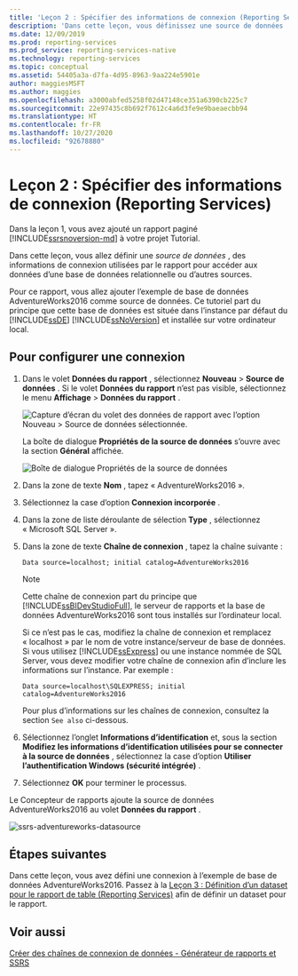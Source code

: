 ```yaml
---
title: 'Leçon 2 : Spécifier des informations de connexion (Reporting Services) | Microsoft Docs'
description: 'Dans cette leçon, vous définissez une source de données : des informations de connexion utilisées par le rapport pour accéder aux données d’une base de données relationnelle ou d’autres sources.'
ms.date: 12/09/2019
ms.prod: reporting-services
ms.prod_service: reporting-services-native
ms.technology: reporting-services
ms.topic: conceptual
ms.assetid: 54405a3a-d7fa-4d95-8963-9aa224e5901e
author: maggiesMSFT
ms.author: maggies
ms.openlocfilehash: a3000abfed5258f02d47148ce351a6390cb225c7
ms.sourcegitcommit: 22e97435c8b692f7612c4a6d3fe9e9baeaecbb94
ms.translationtype: HT
ms.contentlocale: fr-FR
ms.lasthandoff: 10/27/2020
ms.locfileid: "92678880"
---
```

# <a name="lesson-2-specifying-connection-information-reporting-services"></a>Leçon 2 : Spécifier des informations de connexion (Reporting Services)

Dans la leçon 1, vous avez ajouté un rapport paginé [!INCLUDE[ssrsnoversion-md](../includes/ssrsnoversion-md.md)] à votre projet Tutorial.
  
Dans cette leçon, vous allez définir une *source de données* , des informations de connexion utilisées par le rapport pour accéder aux données d’une base de données relationnelle ou d’autres sources.

Pour ce rapport, vous allez ajouter l’exemple de base de données AdventureWorks2016 comme source de données. Ce tutoriel part du principe que cette base de données est située dans l’instance par défaut du [!INCLUDE[ssDE](../includes/ssde-md.md)] [!INCLUDE[ssNoVersion](../includes/ssnoversion-md.md)] et installée sur votre ordinateur local.  

## <a name="to-set-up-a-connection"></a>Pour configurer une connexion  

1. Dans le volet **Données du rapport** , sélectionnez **Nouveau** > **Source de données** . Si le volet **Données du rapport** n’est pas visible, sélectionnez le menu **Affichage** > **Données du rapport** .

    ![Capture d’écran du volet des données de rapport avec l’option Nouveau > Source de données sélectionnée.](media/ssrs-table-tutorial-2-new-data-source.png)

    La boîte de dialogue **Propriétés de la source de données** s’ouvre avec la section **Général** affichée.

    ![Boîte de dialogue Propriétés de la source de données](media/lesson-2-specifying-connection-information-reporting-services/vs-datasource-connection-properties-dialog-box.png)

2. Dans la zone de texte **Nom** , tapez « AdventureWorks2016 ».

3. Sélectionnez la case d’option **Connexion incorporée** .

4. Dans la zone de liste déroulante de sélection **Type** , sélectionnez « Microsoft SQL Server ».
  
5. Dans la zone de texte **Chaîne de connexion** , tapez la chaîne suivante :

    `Data source=localhost; initial catalog=AdventureWorks2016`

    > [!NOTE]
    > Cette chaîne de connexion part du principe que [!INCLUDE[ssBIDevStudioFull](../includes/ssbidevstudiofull-md.md)], le serveur de rapports et la base de données AdventureWorks2016 sont tous installés sur l’ordinateur local.
    >
    >Si ce n’est pas le cas, modifiez la chaîne de connexion et remplacez « localhost » par le nom de votre instance/serveur de base de données. Si vous utilisez [!INCLUDE[ssExpress](../includes/ssexpress-md.md)] ou une instance nommée de SQL Server, vous devez modifier votre chaîne de connexion afin d’inclure les informations sur l’instance. Par exemple :
    >
    > `Data source=localhost\SQLEXPRESS; initial catalog=AdventureWorks2016`
    >
    > Pour plus d’informations sur les chaînes de connexion, consultez la section `See also` ci-dessous.

6. Sélectionnez l’onglet **Informations d’identification** et, sous la section **Modifiez les informations d’identification utilisées pour se connecter à la source de données** , sélectionnez la case d’option **Utiliser l’authentification Windows (sécurité intégrée)** .

7. Sélectionnez **OK** pour terminer le processus.

Le Concepteur de rapports ajoute la source de données AdventureWorks2016 au volet **Données du rapport** .

![ssrs-adventureworks-datasource](media/lesson-2-specifying-connection-information-reporting-services/ssrs-adventureworks-datasource2016.png)

## <a name="next-steps"></a>Étapes suivantes

Dans cette leçon, vous avez défini une connexion à l’exemple de base de données AdventureWorks2016. Passez à la [Leçon 3 : Définition d’un dataset pour le rapport de table &#40;Reporting Services&#41;](lesson-3-defining-a-dataset-for-the-table-report-reporting-services.md) afin de définir un dataset pour le rapport.

## <a name="see-also"></a>Voir aussi

[Créer des chaînes de connexion de données - Générateur de rapports et SSRS](report-data/data-connections-data-sources-and-connection-strings-report-builder-and-ssrs.md)
